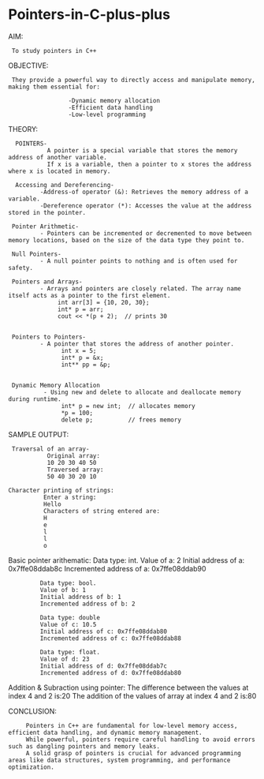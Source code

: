 # Pointers-in-C-plus-plus
AIM:

     To study pointers in C++


OBJECTIVE:

     They provide a powerful way to directly access and manipulate memory, making them essential for:

                     -Dynamic memory allocation
                     -Efficient data handling
                     -Low-level programming


THEORY:

      POINTERS-
               A pointer is a special variable that stores the memory address of another variable.
               If x is a variable, then a pointer to x stores the address where x is located in memory.

      Accessing and Dereferencing-
             -Address-of operator (&): Retrieves the memory address of a variable.
             -Dereference operator (*): Accesses the value at the address stored in the pointer. 

     Pointer Arithmetic-
             - Pointers can be incremented or decremented to move between memory locations, based on the size of the data type they point to.

     Null Pointers-
             - A null pointer points to nothing and is often used for safety.

     Pointers and Arrays-
             - Arrays and pointers are closely related. The array name itself acts as a pointer to the first element.
                  int arr[3] = {10, 20, 30};
                  int* p = arr;
                  cout << *(p + 2);  // prints 30


     Pointers to Pointers-
             - A pointer that stores the address of another pointer.
                   int x = 5;
                   int* p = &x;
                   int** pp = &p;


     Dynamic Memory Allocation
              - Using new and delete to allocate and deallocate memory during runtime.
                   int* p = new int;  // allocates memory
                   *p = 100;
                   delete p;          // frees memory


SAMPLE OUTPUT:

     Traversal of an array-
               Original array:
               10 20 30 40 50 
               Traversed array:
               50 40 30 20 10 

    Character printing of strings:
              Enter a string:
              Hello 
              Characters of string entered are:
              H
              e
              l
              l
              o

   Basic pointer arithematic:
             Data type: int.
             Value of a: 2
             Initial address of a: 0x7ffe08ddab8c
             Incremented address of a: 0x7ffe08ddab90

             Data type: bool.
             Value of b: 1
             Initial address of b: 1
             Incremented address of b: 2

             Data type: double
             Value of c: 10.5
             Initial address of c: 0x7ffe08ddab80
             Incremented address of c: 0x7ffe08ddab88

             Data type: float.
             Value of d: 23
             Initial address of d: 0x7ffe08ddab7c
             Incremented address of d: 0x7ffe08ddab80

   Addition & Subraction using pointer:
            The difference between the values at index 4 and 2 is:20
            The addition of the values of array at index 4 and 2 is:80

CONCLUSION:

         Pointers in C++ are fundamental for low-level memory access, efficient data handling, and dynamic memory management.
         While powerful, pointers require careful handling to avoid errors such as dangling pointers and memory leaks.
         A solid grasp of pointers is crucial for advanced programming areas like data structures, system programming, and performance optimization.

              
